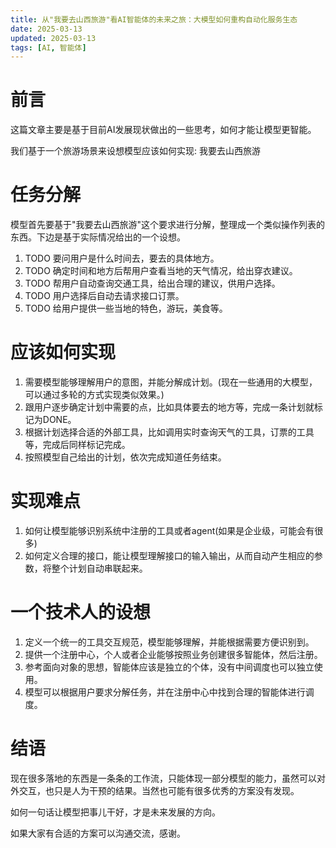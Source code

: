 ```yaml
---
title: 从"我要去山西旅游"看AI智能体的未来之旅：大模型如何重构自动化服务生态
date: 2025-03-13
updated: 2025-03-13
tags: [AI, 智能体]
---
```


# 前言
这篇文章主要是基于目前AI发展现状做出的一些思考，如何才能让模型更智能。

我们基于一个旅游场景来设想模型应该如何实现: 我要去山西旅游

# 任务分解
模型首先要基于"我要去山西旅游"这个要求进行分解，整理成一个类似操作列表的东西。下边是基于实际情况给出的一个设想。

1. TODO 要问用户是什么时间去，要去的具体地方。
2. TODO 确定时间和地方后帮用户查看当地的天气情况，给出穿衣建议。
3. TODO 帮用户自动查询交通工具，给出合理的建议，供用户选择。
4. TODO 用户选择后自动去请求接口订票。
5. TODO 给用户提供一些当地的特色，游玩，美食等。

# 应该如何实现
1. 需要模型能够理解用户的意图，并能分解成计划。(现在一些通用的大模型，可以通过多轮的方式实现类似效果。)
2. 跟用户逐步确定计划中需要的点，比如具体要去的地方等，完成一条计划就标记为DONE。
3. 根据计划选择合适的外部工具，比如调用实时查询天气的工具，订票的工具等，完成后同样标记完成。
4. 按照模型自己给出的计划，依次完成知道任务结束。

# 实现难点
1. 如何让模型能够识别系统中注册的工具或者agent(如果是企业级，可能会有很多)
2. 如何定义合理的接口，能让模型理解接口的输入输出，从而自动产生相应的参数，将整个计划自动串联起来。

# 一个技术人的设想
1. 定义一个统一的工具交互规范，模型能够理解，并能根据需要方便识别到。
2. 提供一个注册中心，个人或者企业能够按照业务创建很多智能体，然后注册。
3. 参考面向对象的思想，智能体应该是独立的个体，没有中间调度也可以独立使用。
4. 模型可以根据用户要求分解任务，并在注册中心中找到合理的智能体进行调度。

# 结语
现在很多落地的东西是一条条的工作流，只能体现一部分模型的能力，虽然可以对外交互，也只是人为干预的结果。当然也可能有很多优秀的方案没有发现。

如何一句话让模型把事儿干好，才是未来发展的方向。

如果大家有合适的方案可以沟通交流，感谢。
